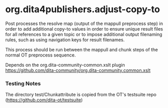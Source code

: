 org.dita4publishers.adjust-copy-to
======================

Post processes the resolve map (output of the mappull preprocess step)
in order to add additional copy-to values in order to ensure unique
result files for all references to a given topic or to impose additional
output filenaming rules, such as using navigation keys for result filenames.

This process should be run between the mappull and chunk steps of the normal
OT preprocess sequence.   

Depends on the org.dita-community-common.xslt plugin <https://github.com/dita-community/org.dita-community.common.xslt>

### Testing Notes

The directory test/Chunkattribute is copied from the OT's testsuite repo (https://github.com/dita-ot/testsuite)
